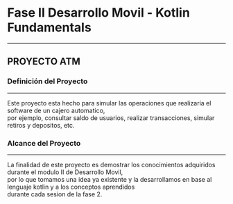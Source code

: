 # Fase II Desarrollo Movil - Kotlin Fundamentals
***
## PROYECTO ATM
### Definición del Proyecto
***
Este proyecto esta hecho para simular las operaciones que realizaría el software de un cajero automatico,<br>por ejemplo,
consultar saldo de usuarios, realizar transacciones, simular retiros y depositos, etc.

### Alcance del Proyecto
***
La finalidad de este proyecto es demostrar los conocimientos adquiridos durante el modulo II de Desarrollo Movil, <br>
por lo que tomamos una idea ya existente y la desarrollamos en base al lenguaje kotlin y a los conceptos aprendidos <br>
durante cada sesion de la fase 2.